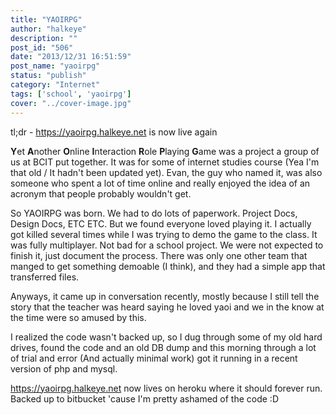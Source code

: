 ```yaml
---
title: "YAOIRPG"
author: "halkeye"
description: ""
post_id: "506"
date: "2013/12/31 16:51:59"
post_name: "yaoirpg"
status: "publish"
category: "Internet"
tags: ['school', 'yaoirpg']
cover: "../cover-image.jpg"
---
```


tl;dr - <https://yaoirpg.halkeye.net> is now live again

**Y**et **A**nother **O**nline **I**nteraction **R**ole **P**laying **G**ame was a project a group of us at BCIT put together. It was for some of internet studies course (Yea I'm that old / It hadn't been updated yet). Evan, the guy who named it, was also someone who spent a lot of time online and really enjoyed the idea of an acronym that people probably wouldn't get.

So YAOIRPG was born. We had to do lots of paperwork. Project Docs, Design Docs, ETC ETC. But we found everyone loved playing it. I actually got killed several times while I was trying to demo the game to the class. It was fully multiplayer. Not bad for a school project. We were not expected to finish it, just document the process. There was only one other team that manged to get something demoable (I think), and they had a simple app that transferred files.

Anyways, it came up in conversation recently, mostly because I still tell the story that the teacher was heard saying he loved yaoi and we in the know at the time were so amused by this.

I realized the code wasn't backed up, so I dug through some of my old hard drives, found the code and an old DB dump and this morning through a lot of trial and error (And actually minimal work) got it running in a recent version of php and mysql.

<https://yaoirpg.halkeye.net> now lives on heroku where it should forever run. Backed up to bitbucket 'cause I'm pretty ashamed of the code :D
